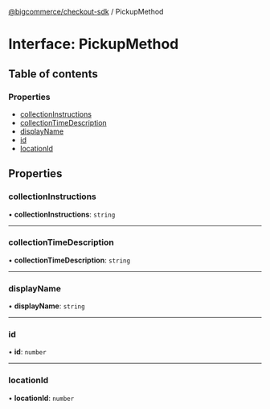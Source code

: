 [@bigcommerce/checkout-sdk](../README.md) / PickupMethod

# Interface: PickupMethod

## Table of contents

### Properties

- [collectionInstructions](PickupMethod.md#collectioninstructions)
- [collectionTimeDescription](PickupMethod.md#collectiontimedescription)
- [displayName](PickupMethod.md#displayname)
- [id](PickupMethod.md#id)
- [locationId](PickupMethod.md#locationid)

## Properties

### collectionInstructions

• **collectionInstructions**: `string`

___

### collectionTimeDescription

• **collectionTimeDescription**: `string`

___

### displayName

• **displayName**: `string`

___

### id

• **id**: `number`

___

### locationId

• **locationId**: `number`
